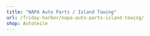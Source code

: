 ```yaml
---
title: "NAPA Auto Parts / Island Towing"
url: /friday-harbor/napa-auto-parts-island-towing/
shop: Autoteile
---
```

